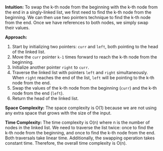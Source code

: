 **Intuition:**
To swap the k-th node from the beginning with the k-th node from the end in a singly-linked list, we first need to find the k-th node from the beginning. We can then use two pointers technique to find the k-th node from the end. Once we have references to both nodes, we simply swap their values.

**Approach:**
1. Start by initializing two pointers: `curr` and `left`, both pointing to the head of the linked list.
2. Move the `curr` pointer `k-1` times forward to reach the k-th node from the beginning.
3. Initialize another pointer `right` to `curr`.
4. Traverse the linked list with pointers `left` and `right` simultaneously. When `right` reaches the end of the list, `left` will be pointing to the k-th node from the end.
5. Swap the values of the k-th node from the beginning (`curr`) and the k-th node from the end (`left`).
6. Return the head of the linked list.

**Space Complexity:**
The space complexity is O(1) because we are not using any extra space that grows with the size of the input.

**Time Complexity:**
The time complexity is O(n) where n is the number of nodes in the linked list. We need to traverse the list twice: once to find the k-th node from the beginning, and once to find the k-th node from the end. Both traversals take linear time. Additionally, the swapping operation takes constant time. Therefore, the overall time complexity is O(n).